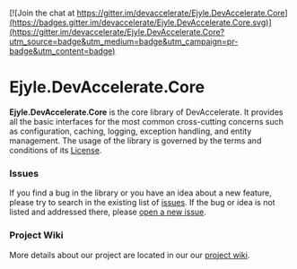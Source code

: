 
[![Join the chat at https://gitter.im/devaccelerate/Ejyle.DevAccelerate.Core](https://badges.gitter.im/devaccelerate/Ejyle.DevAccelerate.Core.svg)](https://gitter.im/devaccelerate/Ejyle.DevAccelerate.Core?utm_source=badge&utm_medium=badge&utm_campaign=pr-badge&utm_content=badge)

<h1>Ejyle.DevAccelerate.Core</h1>

<strong>Ejyle.DevAccelerate.Core</strong> is the core library of DevAccelerate. It provides all the basic interfaces for the most common cross-cutting concerns such as configuration, caching, logging, exception handling, and entity management. The usage of the library is governed by the terms and conditions of its <a href="https://github.com/devaccelerate/Ejyle.DevAccelerate.Core/blob/master/LICENSE">License</a>.

<h3>Issues</h3>

If you find a bug in the library or you have an idea about a new feature, please try to search in the existing list of <a href="https://github.com/devaccelerate/Ejyle.DevAccelerate.Core/issues">issues</a>. If the bug or idea is not listed and addressed there, please <a href="https://github.com/devaccelerate/Ejyle.DevAccelerate.Core/issues/new">open a new issue</a>.

<h3>Project Wiki</h3>

More details about our project are located in our our <a href="https://github.com/devaccelerate/Ejyle.DevAccelerate.Core/wiki">project wiki</a>.
